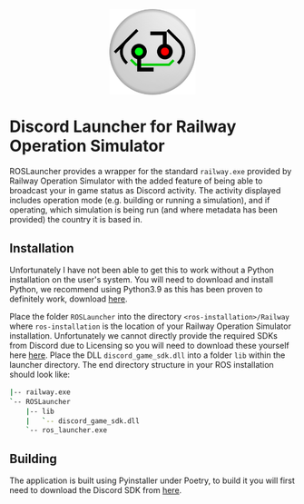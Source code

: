 <p align="center">
<img
    style="display: block; 
           margin-left: auto;
           margin-right: auto;
           width: 30%;"
    src="https://raw.githubusercontent.com/Railway-Op-Sim/ROSLauncher/main/img/ROSLauncher.png" 
    alt="Our logo">
</img>
</p>

# Discord Launcher for Railway Operation Simulator
ROSLauncher provides a wrapper for the standard `railway.exe` provided by Railway Operation Simulator with the added feature of being able to broadcast your in game status as Discord activity.
The activity displayed includes operation mode (e.g. building or running a simulation), and if operating, which simulation is being run (and where metadata has been provided) the country it is
based in.

## Installation
Unfortunately I have not been able to get this to work without a Python installation on the user's system. You will need to download and install Python, we recommend using Python3.9 as this has been proven to definitely work, download [here](https://www.python.org/downloads/release/python-3910/).

Place the folder `ROSLauncher` into the directory `<ros-installation>/Railway` where `ros-installation` is the location of your Railway Operation Simulator installation. Unfortunately we cannot directly provide the required SDKs
from Discord due to Licensing so you will need to download these yourself here [here](https://dl-game-sdk.discordapp.net/2.5.6/discord_game_sdk.zip). Place the DLL `discord_game_sdk.dll` into a folder `lib` within the launcher directory. The end directory structure in your ROS installation should look like:

```sh
|-- railway.exe
`-- ROSLauncher
    |-- lib
    |   `-- discord_game_sdk.dll
    `-- ros_launcher.exe
```

## Building
The application is built using Pyinstaller under Poetry, to build it you will first need to download the Discord SDK from [here](https://dl-game-sdk.discordapp.net/2.5.6/discord_game_sdk.zip).
